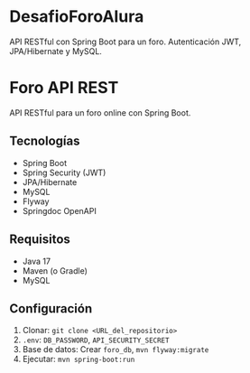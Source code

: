 # DesafioForoAlura
API RESTful con Spring Boot para un foro. Autenticación JWT, JPA/Hibernate y MySQL.

# Foro API REST

API RESTful para un foro online con Spring Boot.

## Tecnologías

*   Spring Boot
*   Spring Security (JWT)
*   JPA/Hibernate
*   MySQL
*   Flyway
*   Springdoc OpenAPI

## Requisitos

*   Java 17
*   Maven (o Gradle)
*   MySQL

## Configuración

1.  Clonar: `git clone <URL_del_repositorio>`
2.  `.env`: `DB_PASSWORD`, `API_SECURITY_SECRET`
3.  Base de datos: Crear `foro_db`, `mvn flyway:migrate`
4.  Ejecutar: `mvn spring-boot:run`
